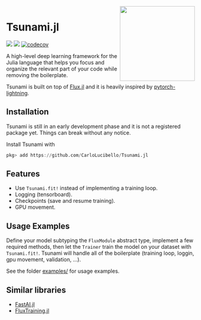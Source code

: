 <img align="right" width="200px" src="https://raw.githubusercontent.com/CarloLucibello/Tsunami.jl/main/docs/src/assets/the_great_wave.jpg">

# Tsunami.jl

[![](https://img.shields.io/badge/docs-dev-blue.svg)](https://CarloLucibello.github.io/Tsunami.jl/dev)
![](https://github.com/CarloLucibello/Tsunami.jl/actions/workflows/ci.yml/badge.svg)
[![codecov](https://codecov.io/gh/CarloLucibello/Tsunami.jl/branch/master/graph/badge.svg)](https://codecov.io/gh/CarloLucibello/Tsunami.jl)


A high-level deep learning framework for the Julia language 
that helps you focus and organize the relevant part of your code
while removing the boilerplate. 

Tsunami  is built on top of [Flux.jl](https://github.com/FluxML/Flux.jl)
and it is heavily inspired by [pytorch-lightning](https://pytorch-lightning.readthedocs.io/en/latest/).


## Installation 

Tsunami is still in an early development phase and it is not a registered package yet. 
Things can break without any notice. 

Install Tsunami with 
```julia
pkg> add https://github.com/CarloLucibello/Tsunami.jl
```

## Features

- Use `Tsunami.fit!` instead of implementing a training loop.
- Logging (tensorboard).
- Checkpoints (save and resume training).
- GPU movement.

## Usage Examples

Define your model subtyping the `FluxModule` abstract type, implement a few required methods, then let the `Trainer`
train the model on your dataset with `Tsunami.fit!`. Tsunami will handle all of the boilerplate (training loop, loggin, gpu movement, validation, ...).

See the folder [examples/](https://github.com/CarloLucibello/Tsunami.jl/tree/main/examples) for usage examples.

## Similar libraries 

- [FastAI.jl](https://github.com/FluxML/FastAI.jl)
- [FluxTraining.jl](https://github.com/FluxML/FluxTraining.jl)
